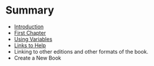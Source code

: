 # Summary

* [Introduction](README.md)
* [First Chapter](chapter1.md)
* [Using Variables](copypaste-examples.md)
* [Links to Help](links-to-help.md)
* Linking to other editions and other formats of the book.
* Create a New Book

